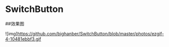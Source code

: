 # SwitchButton

##效果图

![img]https://github.com/bighanber/SwitchButton/blob/master/photos/ezgif-4-10481ebbf3.gif